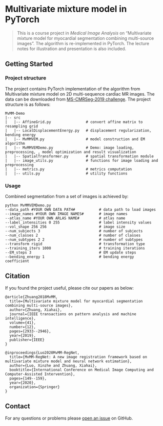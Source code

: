 # Multivariate mixture model in PyTorch

>This is a course project in *Medical Image Analysis* on “Multivariate mixture model for myocardial segmentation combining multi-source images”. The algorithm is re-implemented in PyTorch. The lecture notes for illustration and presentation is also included.

## Getting Started

### Project structure

The project contains PyTorch implementation of the algorithm from Multivariate mixture model on 2D multi-sequence cardiac MR images. The data can be downloaded from [MS-CMRSeg-2019 challenge](https://zmiclab.github.io/projects/mscmrseg19/). The project structure is as follows:

```
MvMM-Demo
|-- src
|   |-- AffineGrid.py                # convert affine matrix to resampling grid
|   |-- LocalDisplacementEnergy.py   # displacement regularization, bending energy
|   |-- MvMMVEM.py                   # model construction and EM algorithm
|   |-- MvMMVEMDemo.py               # Demo: image loading, preprocessing, , model optimization and result visualization
|   |-- SpatialTransformer.py        # spatial transformation module
|   |-- image_utils.py               # functions for image loading and preprocessing
|   |-- metrics.py                   # metrics computation
|   |-- utils.py                     # utility functions
```

### Usage

Combined segmentation from a set of images is achieved by:

```
python MvMMVEMDemo.py 
--data_path #YOUR OWN DATA PATH#           # data path to load images
--image_names #YOUR OWN IMAGE NAMES#       # image names
--atlas_name #YOUR OWN ARLAS NAME#         # atlas name
--label_intensities 0 255                  # label intensity values
--vol_shape 256 256                        # image size
--num_subjects 3                           # number of subjects
--num_classes 2                            # number of classes
--num_subtypes 2 2                         # number of subtypes
--transform rigid                          # transformation type
--training_iters 1000                      # training iterations
--EM_steps 3                               # EM update steps
--bending_energy 1                         # bending energy coefficient
```

## Citation

If you found the project useful, please cite our papers as below:

```
@article{Zhuang2018MvMM,
  title={Multivariate mixture model for myocardial segmentation combining multi-source images},
  author={Zhuang, Xiahai},
  journal={IEEE transactions on pattern analysis and machine intelligence},
  volume={41},
  number={12},
  pages={2933--2946},
  year={2019},
  publisher={IEEE}
}

@inproceedings{Luo2020MvMM-RegNet,
  title={MvMM-RegNet: A new image registration framework based on multivariate mixture model and neural network estimation},
  author={Luo, Xinzhe and Zhuang, Xiahai},
  booktitle={International Conference on Medical Image Computing and Computer-Assisted Intervention},
  pages={149--159},
  year={2020},
  organization={Springer}
}
```

## Contact

For any questions or problems please [open an issue](https://github.com/xzluo97/MvMM-Demo/issues/new) on GitHub.